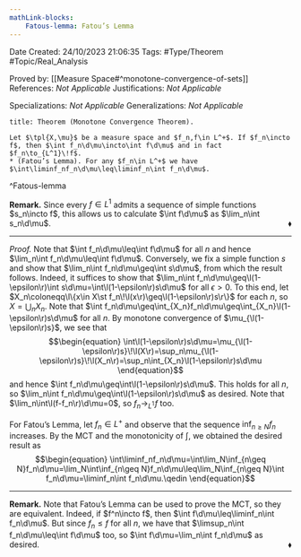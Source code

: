 ```yaml
---
mathLink-blocks:
    Fatous-lemma: Fatou’s Lemma
---
```


<div class="topSpace"></div>

Date Created: 24/10/2023 21:06:35
Tags: #Type/Theorem #Topic/Real_Analysis

Proved by: [[Measure Space#^monotone-convergence-of-sets]]
References: <i>Not Applicable</i>
Justifications: <i>Not Applicable</i>

Specializations: <i>Not Applicable</i>
Generalizations: <i>Not Applicable</i>

``` ad-Theorem
title: Theorem (Monotone Convergence Theorem).

Let $\tpl{X,\mu}$ be a measure space and $f_n,f\in L^+$. If $f_n\incto f$, then $\int f_n\d\mu\incto\int f\d\mu$ and in fact $f_n\to_{L^1}\!f$.
* (Fatou’s Lemma). For any $f_n\in L^+$ we have $\int\liminf_nf_n\d\mu\leq\liminf_n\int f_n\d\mu$.

```
^Fatous-lemma

<b>Remark.</b> Since every $f\in L^1$ admits a sequence of simple functions $s_n\incto f$, this allows us to calculate $\int f\d\mu$ as $\lim_n\int s_n\d\mu$.<span style="float:right;">$\blacklozenge$</span>

---

<i>Proof.</i> Note that $\int f_n\d\mu\leq\int f\d\mu$ for all $n$ and hence $\lim_n\int f_n\d\mu\leq\int f\d\mu$. Conversely, we fix a simple function $s$ and show that $\lim_n\int f_n\d\mu\geq\int s\d\mu$, from which the result follows. Indeed, it suffices to show that $\lim_n\int f_n\d\mu\geq\l(1-\epsilon\r)\int s\d\mu=\int\l(1-\epsilon\r)s\d\mu$ for all $\epsilon>0$. To this end, let $X_n\coloneqq\l\{x\in X\st f_n\!\l(x\r)\geq\l(1-\epsilon\r)s\r\}$ for each $n$, so $X=\bigcup_nX_n$. Note that $\int f_n\d\mu\geq\int_{X_n}f_n\d\mu\geq\int_{X_n}\l(1-\epsilon\r)s\d\mu$ for all $n$. By monotone convergence of $\mu_{\l(1-\epsilon\r)s}$, we see that
$$\begin{equation}
    \int\l(1-\epsilon\r)s\d\mu=\mu_{\l(1-\epsilon\r)s}\!\l(X\r)=\sup_n\mu_{\l(1-\epsilon\r)s}\!\l(X_n\r)=\sup_n\int_{X_n}\l(1-\epsilon\r)s\d\mu
\end{equation}$$
and hence $\int f_n\d\mu\geq\int\l(1-\epsilon\r)s\d\mu$. This holds for all $n$, so $\lim_n\int f_n\d\mu\geq\int\l(1-\epsilon\r)s\d\mu$ as desired. Note that $\lim_n\int\l(f-f_n\r)\d\mu=0$, so $f_n\to_{L^1}\!f$ too.

For Fatou’s Lemma, let $f_n\in L^+$ and observe that the sequence $\inf_{n\geq N}f_n$ increases. By the MCT and the monotonicity of $\int$, we obtained the desired result as
$$\begin{equation}
    \int\liminf_nf_n\d\mu=\int\lim_N\inf_{n\geq N}f_n\d\mu=\lim_N\int\inf_{n\geq N}f_n\d\mu\leq\lim_N\inf_{n\geq N}\int f_n\d\mu=\liminf_n\int f_n\d\mu.\qedin
\end{equation}$$

---

<b>Remark.</b> Note that Fatou’s Lemma can be used to prove the MCT, so they are equivalent. Indeed, if $f^n\incto f$, then $\int f\d\mu\leq\liminf_n\int f_n\d\mu$. But since $f_n\leq f$ for all $n$, we have that $\limsup_n\int f_n\d\mu\leq\int f\d\mu$ too, so $\int f\d\mu=\lim_n\int f_n\d\mu$ as desired.<span style="float:right;">$\blacklozenge$</span>
